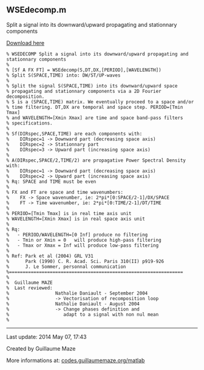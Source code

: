 ## WSEdecomp.m ##
Split a signal into its downward/upward propagating and stationnary components

[Download here](http://guillaumemaze.googlecode.com/svn/trunk/matlab/codes/statistics/WSEdecomp.m)

```
% WSEDECOMP Split a signal into its downward/upward propagating and stationnary components
%
% [Sf A FX FT] = WSEdecomp(S,DT,DX,[PERIOD],[WAVELENGTH]) 
% Split S(SPACE,TIME) into: DW/ST/UP-waves
%
% Split the signal S(SPACE,TIME) into its downward/upward space 
% propagating and stationnary components via a 2D Fourier decomposition.
% S is a (SPACE,TIME) matrix. We eventually proceed to a space and/or 
% time filtering. DT,DX are temporal and space step. PERIOD=[Tmin Tmax] 
% and WAVELENGTH=[Xmin Xmax] are time and space band-pass filters 
% specifications.
%
% Sf(DIRspec,SPACE,TIME) are each components with:
%    DIRspec=1 -> Downward part (decreasing space axis)
%    DIRspec=2 -> Stationnary part
%    DIRspec=3 -> Upward part (increasing space axis)
%
% A(DIRspec,SPACE/2,TIME/2) are propagative Power Spectral Density with:
%    DIRspec=1 -> Downward part (decreasing space axis)
%    DIRspec=2 -> Upward part (increasing space axis)
% Rq: SPACE and TIME must be even
%
% FX and FT are space and time wavenumbers:
%    FX -> Space wavenumber, ie: 2*pi*[0:SPACE/2-1]/DX/SPACE
%    FT -> Time wavenumber, ie: 2*pi*[0:TIME/2-1]/DT/TIME
% 
% PERIOD=[Tmin Tmax] is in real time axis unit
% WAVELENGTH=[Xmin Xmax] is in real space axis unit
%
% Rq: 
%   - PERIOD/WAVELENGTH=[0 Inf] produce no filtering
%   - Tmin or Xmin = 0   will produce high-pass filtering
%   - Tmax or Xmax = Inf will produce low-pass filtering
%
% Ref: Park et al (2004) GRL V31
%      Park (1990) C. R. Acad. Sci. Paris 310(II) p919-926
%      J. Le Sommer, personnal communication
%================================================================
%
%  Guillaume MAZE
%  Last reviewed:
%                 Nathalie Daniault - September 2004
%                 -> Vectorisation of recomposition loop
%                 Nathalie Daniault - August 2004
%                 -> Change phases definition and 
%                    adapt to a signal with non nul mean
%
```

---

Last update: 2014 May 07, 17:43

Created by Guillaume Maze

More informations at: [codes.guillaumemaze.org/matlab](http://codes.guillaumemaze.org/matlab)